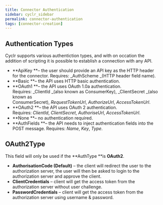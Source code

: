 ```yaml
---
title: Connector Authentication
sidebar: cyclr_sidebar
permalink: connector-authentication
tags: [connector-creation]
---
```


## Authentication Types

Cyclr supports various authentiction types, and with on occation the addition of scripting it is possible to establish a connection with any API.

*   **ApiKey **– the user should provide an API key as the HTTP header for the connector. Requires: _AuthScheme _(HTTP header field name).
*   **Basic **– the API uses HTTP basic authentication.
*   **OAuth1 **– the API uses OAuth 1.0a authentication. Requires: _ClientId _(also known as ConsumerKey), _ClientSecret _(also known as ConsumerSecret), _RequestTokenUrl_, _AuthorizeUrl_, _AccessTokenUrl_.
*   **OAuth2 **– the API uses OAuth 2 authentication. Requires: _ClientId_, _ClientSecret_, _AuthoriseUrl_, _AccessTokenUrl_.
*   **None **– no authentication required.
*   **AuthFields **– the API needs to inject authentication fields into the POST message. Requires: _Name_, _Key_, _Type_.

OAuth2Type
----------

This field will only be used if the **AuthType **is **OAuth2**.

*   **AuthorisationCode (Default)** – the client will redirect the user to the authorization server, the user will then be asked to login to the authorization server and approve the client.
*   **ClientCredentials** – client will get the access token from the authorization server without user challenge.
*   **PasswordCredentials** – client will get the access token from the authorization server using username & password.

